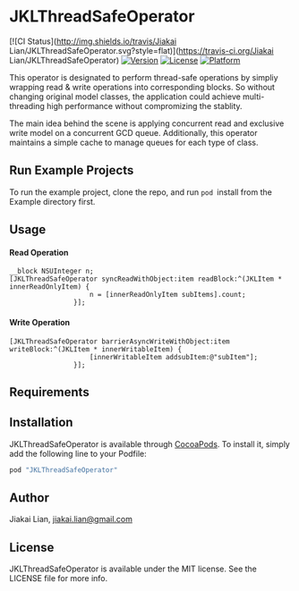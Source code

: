 # JKLThreadSafeOperator

[![CI Status](http://img.shields.io/travis/Jiakai Lian/JKLThreadSafeOperator.svg?style=flat)](https://travis-ci.org/Jiakai Lian/JKLThreadSafeOperator)
[![Version](https://img.shields.io/cocoapods/v/JKLThreadSafeOperator.svg?style=flat)](http://cocoapods.org/pods/JKLThreadSafeOperator)
[![License](https://img.shields.io/cocoapods/l/JKLThreadSafeOperator.svg?style=flat)](http://cocoapods.org/pods/JKLThreadSafeOperator)
[![Platform](https://img.shields.io/cocoapods/p/JKLThreadSafeOperator.svg?style=flat)](http://cocoapods.org/pods/JKLThreadSafeOperator)

This operator is designated to perform thread-safe operations by simpliy wrapping read & write operations into corresponding blocks. So without changing original model classes, the application could achieve multi-threading high performance  without compromizing the stablity.

The main idea behind the scene is applying concurrent read and exclusive write model on a concurrent GCD queue. Additionally, this operator maintains a simple cache to manage queues for each type of class.


## Run Example Projects

To run the example project, clone the repo, and run `pod `install from the Example directory first.

## Usage
#### Read Operation
```
__block NSUInteger n;
[JKLThreadSafeOperator syncReadWithObject:item readBlock:^(JKLItem * innerReadOnlyItem) {
                    n = [innerReadOnlyItem subItems].count;
                }];
```

#### Write Operation
```
[JKLThreadSafeOperator barrierAsyncWriteWithObject:item writeBlock:^(JKLItem * innerWritableItem) {
                    [innerWritableItem addsubItem:@"subItem"];
                }];
```


## Requirements

## Installation

JKLThreadSafeOperator is available through [CocoaPods](http://cocoapods.org). To install
it, simply add the following line to your Podfile:

```ruby
pod "JKLThreadSafeOperator"
```

## Author

Jiakai Lian, jiakai.lian@gmail.com

## License

JKLThreadSafeOperator is available under the MIT license. See the LICENSE file for more info.
